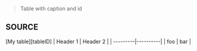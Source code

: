 > Table with caption and id

## SOURCE

[My table][tableID]
| Header 1 | Header 2 |
| ---------|----------|
| foo      | bar      |
